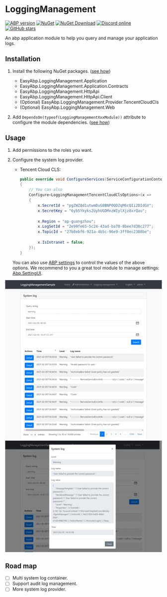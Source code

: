 # LoggingManagement

[![ABP version](https://img.shields.io/badge/dynamic/xml?style=flat-square&color=yellow&label=abp&query=%2F%2FProject%2FPropertyGroup%2FAbpVersion&url=https%3A%2F%2Fraw.githubusercontent.com%2FEasyAbp%2FLoggingManagement%2Fmain%2FDirectory.Build.props)](https://abp.io)
[![NuGet](https://img.shields.io/nuget/v/EasyAbp.LoggingManagement.Application.Contracts.svg?style=flat-square)](https://www.nuget.org/packages/EasyAbp.LoggingManagement.Application.Contracts)
[![NuGet Download](https://img.shields.io/nuget/dt/EasyAbp.LoggingManagement.Application.Contracts.svg?style=flat-square)](https://www.nuget.org/packages/EasyAbp.LoggingManagement.Application.Contracts)
[![Discord online](https://badgen.net/discord/online-members/xyg8TrRa27?label=Discord)](https://discord.gg/xyg8TrRa27)
[![GitHub stars](https://img.shields.io/github/stars/EasyAbp/LoggingManagement?style=social)](https://www.github.com/EasyAbp/LoggingManagement)


An abp application module to help you query and manage your application logs.

## Installation

1. Install the following NuGet packages. ([see how](https://github.com/EasyAbp/EasyAbpGuide/blob/master/docs/How-To.md#add-nuget-packages))

    * EasyAbp.LoggingManagement.Application
    * EasyAbp.LoggingManagement.Application.Contracts
    * EasyAbp.LoggingManagement.HttpApi
    * EasyAbp.LoggingManagement.HttpApi.Client
    * (Optional) EasyAbp.LoggingManagement.Provider.TencentCloudCls
    * (Optional) EasyAbp.LoggingManagement.Web

1. Add `DependsOn(typeof(LoggingManagementXxxModule))` attribute to configure the module dependencies. ([see how](https://github.com/EasyAbp/EasyAbpGuide/blob/master/docs/How-To.md#add-module-dependencies))

## Usage

1. Add permissions to the roles you want.

1. Configure the system log provider.
    * Tencent Cloud CLS:
        ```csharp
        public override void ConfigureServices(ServiceConfigurationContext context)
        {
            // You can also
            Configure<LoggingManagementTencentCloudClsOptions>(x =>
            {
                x.SecretId = "pgZWZ8d1utwmDvG8BNP0QDZqM6cQIi2DIdGV";
                x.SecretKey = "6yb5Ykyks2UyhUGDMnzWIylXjz8xrQau";
                
                x.Region = "ap-guangzhou";
                x.LogSetId = "2e99fe65-5c24-43ad-ba78-8bee7d30c277";
                x.TopicId = "27b8ebf6-921a-4b5c-96e9-3ff0ec2308be";
        
                x.IsIntranet = false;
            });
        }
        ```
   You can also use [ABP settings](https://github.com/EasyAbp/LoggingManagement/blob/main/src/providers/EasyAbp.LoggingManagement.Provider.TencentCloudCls/EasyAbp/LoggingManagement/Provider/TencentCloudCls/Settings/LoggingManagementTencentCloudClsSettingDefinitionProvider.cs) to control the values of the above options. We recommend to you a great tool module to manage settings: [Abp.SettingUI](https://easyabp.io/modules/Abp.SettingUi).

![Index](/modules/LoggingManagement/images/Index.jpeg)
![Detail](/modules/LoggingManagement/images/Detail.jpeg)

## Road map

- [ ] Multi system log container.
- [ ] Support audit log management.
- [ ] More system log provider.
